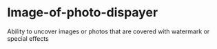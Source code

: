 # Image-of-photo-dispayer
Ability to uncover images or photos that are covered with watermark or special effects 
